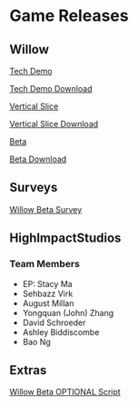 # Game Releases
## Willow
[Tech Demo](/TechDemo/index.html)

[Tech Demo Download](TechDemo.zip)

[Vertical Slice](/VerticalSlice/index.html)

[Vertical Slice Download](VerticalSlice.zip)

[Beta](/Beta/index.html)

[Beta Download](Beta.zip)

## Surveys

[Willow Beta Survey](https://forms.gle/7hoPYpmpswkQ85to6)

## HighImpactStudios
### Team Members
* EP: Stacy Ma
* Sehbazz Virk
* August Millan
* Yongquan (John) Zhang
* David Schroeder
* Ashley Biddiscombe
* Bao Ng

## Extras

[Willow Beta OPTIONAL Script](https://docs.google.com/document/d/1UpKnZBpIXOV0FfMYphF_Nbb9OQrgDzo9-acd21eWnhk/edit?usp=sharing)

